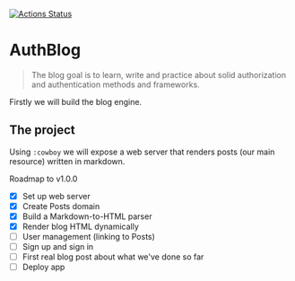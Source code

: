 [![Actions Status](https://github.com/dcdourado/auth_blog/workflows/Elixir%20CI/badge.svg)](https://github.com/dcdourado/auth_blog/actions/workflows/elixir-ci.yml)

# AuthBlog

> The blog goal is to learn, write and practice about solid authorization and authentication methods and frameworks.

Firstly we will build the blog engine.
## The project

Using `:cowboy` we will expose a web server that renders posts (our main resource) written in markdown.

Roadmap to v1.0.0

- [x] Set up web server
- [x] Create Posts domain
- [x] Build a Markdown-to-HTML parser
- [x] Render blog HTML dynamically
- [ ] User management (linking to Posts)
- [ ] Sign up and sign in
- [ ] First real blog post about what we've done so far
- [ ] Deploy app
